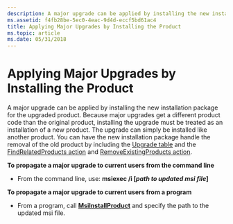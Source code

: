 ```yaml
---
description: A major upgrade can be applied by installing the new installation package for the upgraded product.
ms.assetid: f4fb28be-5ec0-4eac-9d4d-eccf5bd61ac4
title: Applying Major Upgrades by Installing the Product
ms.topic: article
ms.date: 05/31/2018
---
```


# Applying Major Upgrades by Installing the Product

A major upgrade can be applied by installing the new installation package for the upgraded product. Because major upgrades get a different product code than the original product, installing the upgrade must be treated as an installation of a new product. The upgrade can simply be installed like another product. You can have the new installation package handle the removal of the old product by including the [Upgrade table](upgrade-table.md) and the [FindRelatedProducts action](findrelatedproducts-action.md) and [RemoveExistingProducts action](removeexistingproducts-action.md).

**To propagate a major upgrade to current users from the command line**

-   From the command line, use: **msiexec /i \[***path to updated msi file***\]**

**To propagate a major upgrade to current users from a program**

-   From a program, call [**MsiInstallProduct**](/windows/desktop/api/Msi/nf-msi-msiinstallproducta) and specify the path to the updated msi file.

 

 



